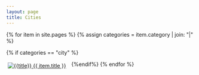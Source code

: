 ```yaml
---
layout: page
title: Cities
---
```


{% for item in site.pages %}
{% assign categories = item.category | join: "|" %}

{% if categories == "city" %}
<div style="padding: 4px; float:left; width: 33%"><a title="{{title}}" href="{{ item.url }}"><img alt="{{title}}" src="{{ item.image }}"> {{ item.title }}</a></div>
{%endif%}
{% endfor %}
